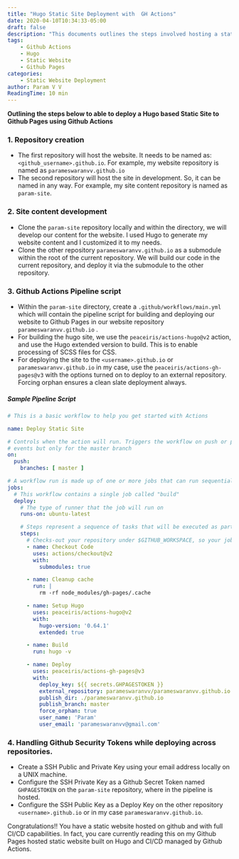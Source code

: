 ```yaml
---
title: "Hugo Static Site Deployment with  GH Actions"
date: 2020-04-10T10:34:33-05:00
draft: false
description: "This documents outlines the steps involved hosting a static website built using Hugo, on GitHub and deploying using Github Actions."
tags: 
    - Github Actions
    - Hugo
    - Static Website
    - Github Pages
categories:
    - Static Website Deployment
author: Param V V
ReadingTime: 10 min
---
```


__Outlining the steps below to able to deploy a Hugo based Static Site to Github Pages using Github Actions__

### 1. Repository creation

* The first repository will host the website. It needs to be named as: `<github_username>.github.io`. 
    For example, my website repository is named as `parameswaranvv.github.io`
* The second repository will host the site in development. So, it can be named in any way.
    For example, my site content repository is named as `param-site`.
    
### 2. Site content development 

* Clone the `param-site` repository locally and within the directory, we will develop our content for the website. I used Hugo to generate my website content and I customized it to my needs.
* Clone the other repository `parameswaranvv.github.io` as a submodule within the root of the current repository. We will build our code in the current repository, and deploy it via the submodule to the other repository.

### 3. Github Actions Pipeline script

* Within the `param-site` directory, create a `.github/workflows/main.yml` which will contain the pipeline script for building and deploying our website to Github Pages in our website repository `parameswaranvv.github.io` .
* For building the hugo site, we use the `peaceiris/actions-hugo@v2` action, and use the Hugo extended version to build. This is to enable processing of SCSS files for CSS.
* For deploying the site to the `<username>.github.io` or `parameswaranvv.github.io` in my case, use the `peaceiris/actions-gh-pages@v3` with the options turned on to deploy to an external repository. Forcing orphan ensures a clean slate deployment always.

##### Sample Pipeline Script    
```yaml
# This is a basic workflow to help you get started with Actions

name: Deploy Static Site

# Controls when the action will run. Triggers the workflow on push or pull request
# events but only for the master branch
on:
  push:
    branches: [ master ]

# A workflow run is made up of one or more jobs that can run sequentially or in parallel
jobs:
  # This workflow contains a single job called "build"
  deploy:
    # The type of runner that the job will run on
    runs-on: ubuntu-latest

    # Steps represent a sequence of tasks that will be executed as part of the job
    steps:
      # Checks-out your repository under $GITHUB_WORKSPACE, so your job can access it
      - name: Checkout Code
        uses: actions/checkout@v2
        with:
          submodules: true

      - name: Cleanup cache
        run: |
          rm -rf node_modules/gh-pages/.cache

      - name: Setup Hugo
        uses: peaceiris/actions-hugo@v2
        with:
          hugo-version: '0.64.1'
          extended: true

      - name: Build
        run: hugo -v

      - name: Deploy
        uses: peaceiris/actions-gh-pages@v3
        with:
          deploy_key: ${{ secrets.GHPAGESTOKEN }}
          external_repository: parameswaranvv/parameswaranvv.github.io
          publish_dir: ./parameswaranvv.github.io
          publish_branch: master
          force_orphan: true
          user_name: 'Param'
          user_email: 'parameswaranvv@gmail.com'
```

### 4. Handling Github Security Tokens while deploying across repositories.

* Create a SSH Public and Private Key using your email address locally on a UNIX machine.
* Configure the SSH Private Key as a Github Secret Token named `GHPAGESTOKEN` on the `param-site` repository, where in the pipeline is hosted.
* Configure the SSH Public Key as a Deploy Key on the other repository `<username>.github.io` or in my case `parameswaranvv.github.io`.

Congratulations!! You have a static website hosted on github and with full CI/CD capabilities. In fact, you care currently reading this on my Github Pages hosted static website built on Hugo and CI/CD managed by Github Actions.
